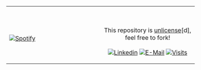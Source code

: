 <table width="100%"> 
  <tr>
  <td width="50%">

&nbsp; <br> [![Spotify](https://novatorem-psi-nine.vercel.app/api/spotify?background_color=0d1117&border_color=ff0000)](https://open.spotify.com/user/omnitenebris)

  </td>
  <td width="50%">

&nbsp;<p align="center">This repository is [unlicense](https://choosealicense.com/licenses/unlicense/)[d], feel free to fork!<br><br>
[![Linkedin](https://img.shields.io/badge/linked-in-369?style=flat-square&logo=linkedin&logoColor=white&color=blue)](https://www.linkedin.com/in/andrew-novac)
[![E-Mail](https://img.shields.io/badge/email-reveal-2a8?style=flat-square&logo=gmail&logoColor=white)](https://mail.novac.dev/)
[![Visits](https://komarev.com/ghpvc/?username=novatorem&logo=GitHub&label=github%20visits&color=336699&logoColor=white&style=flat-square)](https://github.com/novatorem)

  </p>
  </td>
</table>
